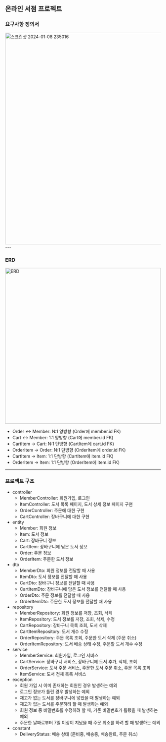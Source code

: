 ## 온라인 서점 프로젝트
### 요구사항 정의서
<img width="683" alt="스크린샷 2024-01-08 235016" src="https://github.com/eeeunjiii/book-store-project/assets/91798213/ea7db68b-6d2e-4eac-9991-e6f0b8c1f697">
---

### ERD
<img width="503" alt="ERD" src="https://github.com/eeeunjiii/book-store-project/assets/91798213/9fc75e59-3724-4565-a647-d6096f80797c">

- Order ↔ Member: N:1 양방향 (Order에 member.id FK)
- Cart ↔ Member: 1:1 양방향 (Cart에 member.id FK)
- CartItem → Cart: N:1 단방향 (CartItem에 cart.id FK)
- OrderItem → Order: N:1 단방향 (OrderItem에 order.id FK)
- CartItem → Item: 1:1 단방향 (CartItem에 item.id FK)
- OrderItem → Item: 1:1 단뱡향 (OrderItem에 item.id FK)
---

### 프로젝트 구조
- controller
    - MemberController: 회원가입, 로그인
    - ItemController: 도서 목록 페이지, 도서 상세 정보 페이지 구현
    - OrderController: 주문에 대한 구현
    - CartController: 장바구니에 대한 구현
- entity
    - Member: 회원 정보
    - Item: 도서 정보
    - Cart: 장바구니 정보
    - CartItem: 장바구니에 담은 도서 정보
    - Order: 주문 정보
    - OrderItem: 주문한 도서 정보
- dto
    - MemberDto: 회원 정보를 전달할 때 사용
    - ItemDto: 도서 정보를 전달할 때 사용
    - CartDto: 장바구니 정보를 전달할 때 사용
    - CartItemDto: 장바구니에 담은 도서 정보를 전달할 때 사용
    - OrderDto: 주문 정보를 전달할 때 사용
    - OrderItemDto: 주문한 도서 정보를 전달할 때 사용
- repository
    - MemberRepository: 회원 정보를 저장, 조회, 삭제
    - ItemRepository: 도서 정보를 저장, 조회, 삭제, 수정
    - CartRepository: 장바구니 목록 조회, 도서 삭제
    - CartItemRepository: 도서 개수 수정
    - OrderRepository: 주문 목록 조회, 주문한 도서 삭제 (주문 취소)
    - OrderItemRepository: 도서 배송 상태 수정, 주문할 도서 개수 수정
- service
    - MemberService: 회원가입, 로그인 서비스
    - CartService: 장바구니 서비스, 장바구니에 도서 추가, 삭제, 조회
    - OrderService: 도서 주문 서비스, 주문한 도서 주문 취소, 주문 목록 조회
    - ItemService: 도서 전체 목록 서비스
- exception
    - 회원 가입 시 이미 존재하는 회원인 경우 발생하는 예외
    - 로그인 정보가 틀린 경우 발생하는 예외
    - 재고가 없는 도서를 장바구니에 넣었을 때 발생하는 예외
    - 재고가 없는 도서를 주문하려 할 때 발생하는 예외
    - 회원 정보 중 비밀번호를 수정하려 할 때, 기존 비밀번호가 틀렸을 때 발생하는 예외
    - 주문한 날짜로부터 7일 이상이 지났을 때 주문 취소를 하려 할 때 발생하는 예외
- constant
    - DeliveryStatus: 배송 상태 (준비중, 배송중, 배송완료, 주문 취소)
